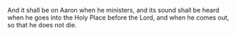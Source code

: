 And it shall be on Aaron when he ministers, and its sound shall be heard when he goes into the Holy Place before the Lord, and when he comes out, so that he does not die.

